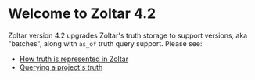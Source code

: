# Welcome to Zoltar 4.2

Zoltar version 4.2 upgrades Zoltar's truth storage to support versions, aka "batches", along with `as_of` truth query support. Please see:

- [How truth is represented in Zoltar](Truth.md#how-truth-is-represented-in-zoltar)
- [Querying a project's truth](TruthQueryFormat.md#querying-a-projects-truth)
